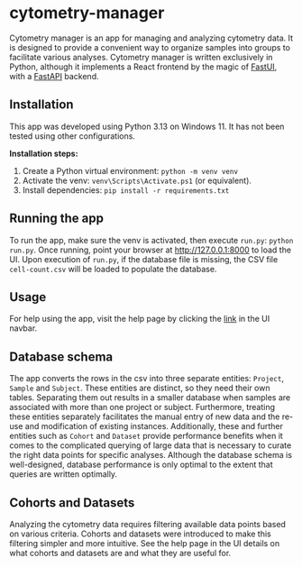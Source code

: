 # cytometry-manager

Cytometry manager is an app for managing and analyzing cytometry data.
It is designed to provide a convenient way to organize samples into groups to facilitate various analyses.
Cytometry manager is written exclusively in Python, although it implements a React frontend by the magic of [FastUI](https://github.com/pydantic/FastUI), with a [FastAPI](https://fastapi.tiangolo.com/) backend.

## Installation

This app was developed using Python 3.13 on Windows 11.
It has not been tested using other configurations.

**Installation steps:**
1. Create a Python virtual environment: `python -m venv venv`
2. Activate the venv: `venv\Scripts\Activate.ps1` (or equivalent).
3. Install dependencies: `pip install -r requirements.txt`

## Running the app

To run the app, make sure the venv is activated, then execute `run.py`: `python run.py`.
Once running, point your browser at http://127.0.0.1:8000 to load the UI.
Upon execution of `run.py`, if the database file is missing, the CSV file `cell-count.csv` will be loaded to populate the database.

## Usage

For help using the app, visit the help page by clicking the [link](http://127.0.0.1:8000/help/) in the UI navbar.

## Database schema

The app converts the rows in the csv into three separate entities: `Project`, `Sample` and `Subject`.
These entities are distinct, so they need their own tables.
Separating them out results in a smaller database when samples are associated with more than one project or subject.
Furthermore, treating these entities separately facilitates the manual entry of new data and the re-use and modification of existing instances.
Additionally, these and further entities such as `Cohort` and `Dataset` provide performance benefits when it comes to the complicated querying of large data that is necessary to curate the right data points for specific analyses.
Although the database schema is well-designed, database performance is only optimal to the extent that queries are written optimally.

## Cohorts and Datasets

Analyzing the cytometry data requires filtering available data points based on various criteria.
Cohorts and datasets were introduced to make this filtering simpler and more intuitive.
See the help page in the UI details on what cohorts and datasets are and what they are useful for.

